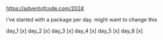 <https://adventofcode.com/2024>

i've started with a package per day. might want to change this

day_1 [x]
day_2 [x]
day_3 [x]
day_4 [x]
day_5 [x]
day_6 [x]

<!-- day_1 [x]
day_1 [x]
day_1 [x]
day_1 [x]
day_1 [x]
day_1 [x]
day_1 [x]
day_1 [x] -->